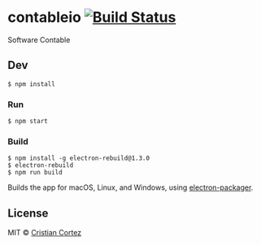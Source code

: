 # contableio [![Build Status](https://travis-ci.org/cortezcristian/contableio.svg?branch=master)](https://travis-ci.org/cortezcristian/contableio)

Software Contable


## Dev

```
$ npm install
```

### Run

```
$ npm start
```

### Build

```
$ npm install -g electron-rebuild@1.3.0
$ electron-rebuild
$ npm run build
```

Builds the app for macOS, Linux, and Windows, using [electron-packager](https://github.com/electron-userland/electron-packager).


## License

MIT © [Cristian Cortez](http://contable.io)
